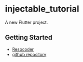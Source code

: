 # injectable_tutorial

A new Flutter project.

## Getting Started

- [Resocoder](https://resocoder.com/2020/02/04/injectable-flutter-dart-equivalent-to-dagger-angular-dependency-injection/)
- [github repository](https://github.com/Milad-Akarie/injectable#register-under-different-environments)

